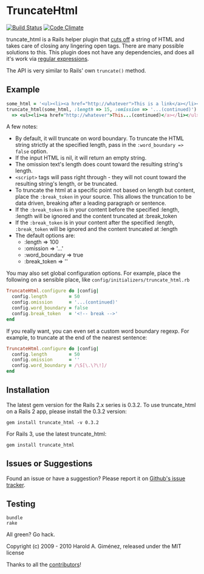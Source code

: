 TruncateHtml
============

[![Build Status](https://secure.travis-ci.org/hgmnz/truncate_html.png?branch=master)](http://travis-ci.org/hgmnz/truncate_html)
[![Code Climate](https://codeclimate.com/badge.png)](https://codeclimate.com/github/hgmnz/truncate_html)

truncate_html is a Rails helper plugin that [cuts off](http://www.youtube.com/watch?v=6XG4DIOA7nU) a string of HTML and takes care of closing any lingering open tags. There are many possible solutions to this. This plugin does not have any dependencies, and does all it's work via [regular expressions](http://xkcd.com/208/).

The API is very similar to Rails' own <code>truncate()</code> method.


Example
-------

```ruby
some_html = '<ul><li><a href="http://whatever">This is a link</a></li></ul>'
truncate_html(some_html, :length => 15, :omission => '...(continued)')
  => <ul><li><a href="http://whatever">This...(continued)</a></li></ul>
```

A few notes:

* By default, it will truncate on word boundary.
  To truncate the HTML string strictly at the specified length, pass in the `:word_boundary => false` option.
* If the input HTML is nil, it will return an empty string.
* The omission text's length does count toward the resulting string's length.
* `<script>` tags will pass right through - they will not count toward the resulting string's length, or be truncated.
* To truncate the html at a specific point not based on length but content, place the `:break_token` in your source. This allows the truncation to be data driven, breaking after a leading paragraph or sentence.
* If the `:break_token` is in your content before the specified :length, :length will be ignored and the content truncated at :break_token
* If the `:break_token` is in your content after the specified :length, `:break_token` will be ignored and the content truncated at :length
* The default options are:
  * :length => 100
  * :omission => '...'
  * :word_boundary => true
  * :break_token => '<!-- truncate -->'

You may also set global configuration options.
For example, place the following on a sensible place,
like `config/initializers/truncate_html.rb`

```ruby
TruncateHtml.configure do |config|
  config.length        = 50
  config.omission      = '...(continued)'
  config.word_boundary = false
  config.break_token   = '<!-- break -->'
end
```

If you really want, you can even set a custom word boundary regexp.
For example, to truncate at the end of the nearest sentence:

```ruby
TruncateHtml.configure do |config|
  config.length        = 50
  config.omission      = ''
  config.word_boundary = /\S[\.\?\!]/
end
```

Installation
------------

The latest gem version for the Rails 2.x series is 0.3.2.
To use truncate_html on a Rails 2 app, please install the 0.3.2 version:

    gem install truncate_html -v 0.3.2

For Rails 3, use the latest truncate_html:

    gem install truncate_html

Issues or Suggestions
---------------------

Found an issue or have a suggestion? Please report it on [Github's issue tracker](http://github.com/hgmnz/truncate_html/issues).

Testing
-------

    bundle
    rake

All green? Go hack.

Copyright (c) 2009 - 2010 Harold A. Giménez, released under the MIT license

Thanks to all the [contributors](https://github.com/hgmnz/truncate_html/contributors)!
